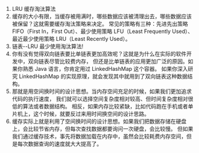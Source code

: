 1. LRU 缓存淘汰算法
2. 缓存的大小有限，当缓存被用满时，哪些数据应该被清理出去，哪些数据应该被保留？这就需要缓存淘汰策略来决定。
常见的策略有三种：先进先出策略 FIFO（First In，First Out）、最少使用策略 LFU（Least Frequently Used）、 
最近最少使用策略 LRU（Least Recently Used）。
3. 链表--LRU 最少使用淘汰算法!
4. 你有没有觉得双向链表要比单链表更加高效呢？这就是为什么在实际的软件开发中，双向链表尽管比较费内存，
但还是比单链表的应用更加广泛的原因。如果你熟悉 Java 语言，你肯定用过 LinkedHashMap 这个容器。
如果你深入研究 LinkedHashMap 的实现原理，就会发现其中就用到了双向链表这种数据结构。
5. 那就是用空间换时间的设计思想。当内存空间充足的时候，如果我们更加追求代码的执行速度，
我们就可以选择空间复杂度相对较高、但时间复杂度相对很低的算法或者数据结构。
相反，如果内存比较紧缺，比如代码跑在手机或者单片机上，这个时候，就要反过来用时间换空间的设计思路。
6. 缓存实际上就是利用了空间换时间的设计思想。如果我们把数据存储在硬盘上，会比较节省内存，但每次查找数据都要询问一次硬盘，会比较慢。
但如果我们通过缓存技术，事先将数据加载在内存中，虽然会比较耗费内存空间，但是每次数据查询的速度就大大提高了。
